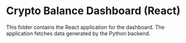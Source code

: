 # Crypto Balance Dashboard (React)

This folder contains the React application for the dashboard. The application fetches data generated by the Python backend.
